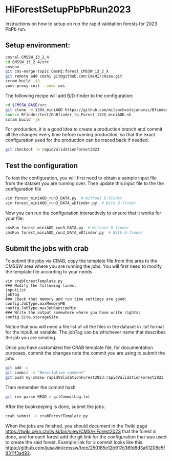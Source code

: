# HiForestSetupPbPbRun2023
Instructions on how to setup on run the rapid validation forests for 2023 PbPb run.

## Setup environment:
```bash
cmsrel CMSSW_13_2_4
cd CMSSW_13_2_4/src
cmsenv
git cms-merge-topic CmsHI:forest_CMSSW_13_2_X
git remote add cmshi git@github.com:CmsHI/cmssw.git
scram build -j8
voms-proxy-init --voms cms
```

The following recipe will add B/D-finder to the configuration:
```bash
cd $CMSSW_BASE/src
git clone -b 13XX_miniAOD https://github.com/milanchestojanovic/Bfinder.git --depth 1
source Bfinder/test/DnBfinder_to_Forest_132X_miniAOD.sh
scram build -j8
```

For production, it is a good idea to create a production branch and commit all the changes every time before running production, so that the exact configuration used for the production can be traced back if needed. 
```bash
git checkout -b rapidValidationForest2023
```

## Test the configuration

To test the configuration, you will first need to obtain a sample input file from the dataset you are running over. Then update this input file to the the configuration file
```bash
vim forest_miniAOD_run3_DATA.py  # Without D-finder
vim forest_miniAOD_run3_DATA_wDfinder.py  # With D-finder
```
Now you can run the configuration interactively to ensure that it works for your file:
```bash
cmsRun forest_miniAOD_run3_DATA.py  # Without D-finder
cmsRun forest_miniAOD_run3_DATA_wDfinder.py  # With D-finder
```

## Submit the jobs with crab

To submit the jobs via CRAB, copy the template file from this area to the CMSSW area where you are running the jobs. You will first need to modify the template file according to your needs
```
vim crabForestTemplate.py
### Modify the following lines:
inputList
jobTag
### Check that memory and run time settings are good:
config.JobType.maxMemoryMB
config.JobType.maxJobRuntimeMin
### Write the output somewhere where you have write rights:
config.Site.storageSite
```
Notice that you will need a file list of all the files in the dataset in .txt format for the inputList variable. The jobTag can be whichever name that describes the job you are sending.

Once you have customized the CRAB template file, for documentation purposes, commit the changes note the commit you are using to submit the jobs
```bash
git add -u
git commit -m "Descriptive comment"
git push my-cmssw rapidValidationForest2023:rapidValidationForest2023
```
Then remember the commit hash
```bash
git rev-parse HEAD > gitCommitLog.txt
```

After the bookkeeping is done, submit the jobs.
```bash
crab submit -c crabForestTemplate.py
```

When the jobs are finished, you should document in the Twiki page https://twiki.cern.ch/twiki/bin/view/CMS/HiForest2023 that the forest is done, and for each forest add the git link for the configuration that was used to create the said forest. Example link for a commit looks like this: https://github.com/jusaviin/cmssw/tree/250185e12b917d36fd8d3a51208e5f8311f3ad92.

